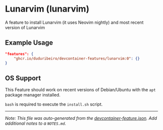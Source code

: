 
# Lunarvim (lunarvim)

A feature to install Lunarvim (it uses Neovim nightly) and most recent version of Lunarvim

## Example Usage

```json
"features": {
    "ghcr.io/duduribeiro/devcontainer-features/lunarvim:0": {}
}
```



## OS Support

This Feature should work on recent versions of Debian/Ubuntu with the `apt` package manager installed.

`bash` is required to execute the `install.sh` script.

---

_Note: This file was auto-generated from the [devcontainer-feature.json](https://github.com/duduribeiro/devcontainer-features/blob/main/src/lunarvim/devcontainer-feature.json).  Add additional notes to a `NOTES.md`._
